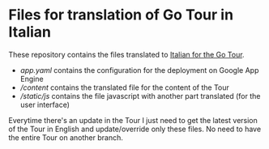 # Files for translation of Go Tour in Italian
These repository contains the files translated to [Italian for the Go Tour](https://go-tour-ita.appspot.com).

- _app.yaml_ contains the configuration for the deployment on Google App Engine
- _/content_ contains the translated file for the content of the Tour
- _/static/js_ contains the file javascript with another part translated (for the user interface)

Everytime there's an update in the Tour I just need to get the latest version of the Tour in English and update/override only these files. No need to have the entire Tour on another branch.
